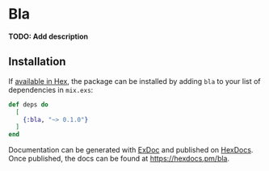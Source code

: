 # Bla

**TODO: Add description**

## Installation

If [available in Hex](https://hex.pm/docs/publish), the package can be installed
by adding `bla` to your list of dependencies in `mix.exs`:

```elixir
def deps do
  [
    {:bla, "~> 0.1.0"}
  ]
end
```

Documentation can be generated with [ExDoc](https://github.com/elixir-lang/ex_doc)
and published on [HexDocs](https://hexdocs.pm). Once published, the docs can
be found at <https://hexdocs.pm/bla>.

